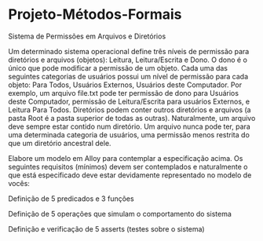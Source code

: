 # Projeto-Métodos-Formais


Sistema de Permissões em Arquivos e Diretórios

Um determinado sistema operacional define três níveis de permissão para diretórios e arquivos (objetos): Leitura, Leitura/Escrita e Dono. O dono é o único que pode modificar a permissão de um objeto. Cada uma das seguintes categorias de usuários possui um nível de permissão para cada objeto: Para Todos, Usuários Externos, Usuários deste Computador. Por exemplo, um arquivo file.txt pode ter permissão de dono para Usuários deste Computador, permissão de Leitura/Escrita para usuários Externos, e Leitura Para Todos. Diretórios podem conter outros diretórios e arquivos (a pasta Root é a pasta superior de todas as outras). Naturalmente, um arquivo deve sempre estar contido num diretório. Um arquivo nunca pode ter, para uma determinada categoria de usuários, uma permissão menos restrita do que um diretório ancestral dele.




Elabore um modelo em Alloy para contemplar a especificação acima. Os seguintes requisitos (mínimos) devem ser contemplados e naturalmente o que está especificado deve estar devidamente representado no modelo de vocês:

Definição de 5 predicados e 3 funções

Definição de 5 operações que simulam o comportamento do sistema 

Definição e verificação de 5 asserts (testes sobre o sistema)
